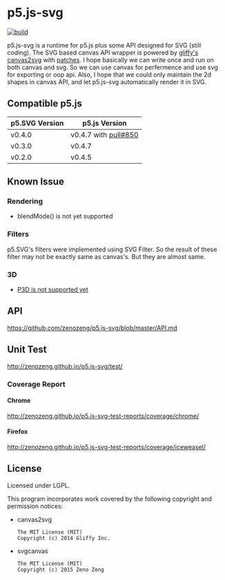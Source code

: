 # p5.js-svg

[![build](https://travis-ci.org/zenozeng/p5.js-svg.svg)](https://travis-ci.org/zenozeng/p5.js-svg)

p5.js-svg is a runtime for p5.js plus some API designed for SVG (still coding).
The SVG based canvas API wrapper is powered by [gliffy's canvas2svg](https://github.com/gliffy/canvas2svg) with [patches](https://github.com/gliffy/canvas2svg/issues?utf8=%E2%9C%93&q=author%3Azenozeng+). I hope basically we can write once and run on both canvas and svg. So we can use canvas for perfermence and use svg for exporting or oop api. Also, I hope that we could only maintain the 2d shapes in canvas API, and let p5.js-svg automatically render it in SVG.

## Compatible p5.js

p5.SVG Version | p5.js Version
-------------------|----------------------
v0.4.0 | v0.4.7 with [pull#850](https://github.com/processing/p5.js/pull/850)
v0.3.0 | v0.4.7
v0.2.0 | v0.4.5

## Known Issue

### Rendering

- blendMode() is not yet supported

### Filters

p5.SVG's filters were implemented using SVG Filter.
So the result of these filter may not be exactly same as canvas's.
But they are almost same.

### 3D

- [P3D is not supported yet](https://github.com/zenozeng/p5.js-svg/issues/51)

## API

https://github.com/zenozeng/p5.js-svg/blob/master/API.md

## Unit Test

http://zenozeng.github.io/p5.js-svg/test/

### Coverage Report

#### Chrome

http://zenozeng.github.io/p5.js-svg-test-reports/coverage/chrome/

#### Firefox

http://zenozeng.github.io/p5.js-svg-test-reports/coverage/iceweasel/

## License

Licensed under LGPL.

This program incorporates work covered by the following copyright and permission notices:

- canvas2svg

    ```
    The MIT License (MIT)
    Copyright (c) 2014 Gliffy Inc.
    ```

- svgcanvas

    ```
    The MIT License (MIT)
    Copyright (c) 2015 Zeno Zeng
    ```
